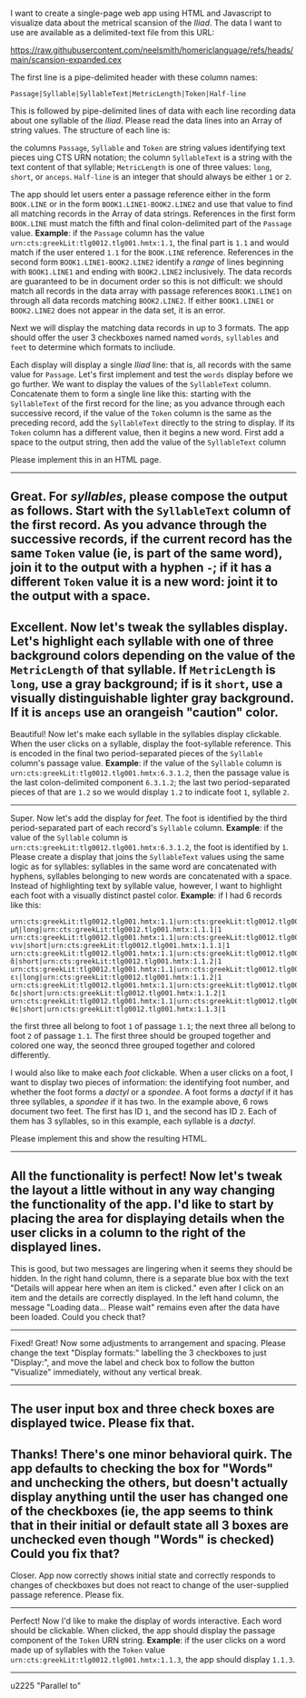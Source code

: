 I want to create a single-page web app using HTML and Javascript to visualize data about the metrical scansion of the *Iliad*. The data I want to use are available as a delimited-text file from this URL:

https://raw.githubusercontent.com/neelsmith/homericlanguage/refs/heads/main/scansion-expanded.cex


The first line is a pipe-delimited header with these column names:

`Passage|Syllable|SyllableText|MetricLength|Token|Half-line`

This is followed by pipe-delimited lines of data with each line recording data about one syllable of the *Iliad*. Please read the data lines into an Array of string values. The structure of each line is:

the columns `Passage`, `Syllable` and `Token` are string values identifying text pieces uing CTS URN notation; the column `SyllableText` is a string with the text content of that syllable; `MetricLength` is one of three values: `long`, `short`, or `anceps`. `Half-line` is an integer that should always be either `1` or `2`.

The app should let users enter a passage reference either in the form `BOOK.LINE` or in the form `BOOK1.LINE1-BOOK2.LINE2` and use that value to find all matching records in the Array of data strings. References in the first form `BOOK.LINE` must match the fifth and final colon-delimited part of the `Passage` value. **Example**: if the `Passage` column has the value `urn:cts:greekLit:tlg0012.tlg001.hmtx:1.1`, the final part is `1.1` and would match if the user entered `1.1` for the `BOOK.LINE` reference. References in the second form `BOOK1.LINE1-BOOK2.LINE2` identify a *range* of lines beginning with `BOOK1.LINE1` and ending with `BOOK2.LINE2` inclusively. The data records are guaranteed to be in document order so this is not difficult: we should match all records in the data array with passage references `BOOK1.LINE1` on through all data records matching `BOOK2.LINE2`. If either `BOOK1.LINE1` or `BOOK2.LINE2` does not appear in the data set, it is an error.

Next we will display the matching data records in up to 3 formats. The app should offer the user 3 checkboxes named named `words`, `syllables` and `feet` to determine which formats to incliude.

Each display will display a single *Iliad* line: that is, all records with the same value for `Passage`. Let's first implement and test the `words` display before we go further. We want to display the values of the `SyllableText` column. Concatenate them to form a single line like this: starting with the `SyllableText` of the first record for the line; as you advance through each successive record, if the value of the `Token` column is the same as the preceding record, add the `SyllableText` directly to the string to display. If its `Token` column has a different value, then it begins a new word. First add a space to the output string, then add the value of the `SyllableText` column


Please implement this in an HTML page.

---

Great. For *syllables*, please compose the output as follows. Start with the `SyllableText` column of the first record. As you advance through the successive records, if the current record has the same `Token` value (ie, is part of the same word), join it to the output with a hyphen `-`; if it has a different `Token` value it is a new word: joint it to the output with a space. 
---

Excellent. Now let's tweak the syllables display. Let's highlight each syllable with one of three background colors depending on the value of the `MetricLength` of that syllable. If `MetricLength` is `long`, use a gray background; if is it `short`, use a visually distinguishable lighter gray background. If it is `anceps` use an orangeish "caution" color.
---
Beautiful! Now let's make each syllable in the syllables display clickable. When the user clicks on a syllable, display the foot-syllable reference. This is encoded in the final two period-separated pieces of the `Syllable` column's passage value. **Example**: if the value of the `Syllable` column is `urn:cts:greekLit:tlg0012.tlg001.hmtx:6.3.1.2`, then the passage value is the last colon-delimited component `6.3.1.2`; the last two period-separated pieces of that are `1.2` so we would display `1.2` to indicate foot `1`, syllable `2`.

---

Super. Now let's add the display for *feet*. The foot is identified by the third period-separated part of each record's `Syllable` column.  **Example**: if the value of the `Syllable` column is `urn:cts:greekLit:tlg0012.tlg001.hmtx:6.3.1.2`, the foot is identified by `1`. Please create a display that joins the `SyllableText` values using the same logic as for syllables: syllables in the same word are concatenated with hyphens, syllables belonging to new words are concatenated with a space. Instead of highlighting text by syllable value, however, I want to highlight each foot with a visually distinct pastel color. **Example**: if I had 6 records like this:

```
urn:cts:greekLit:tlg0012.tlg001.hmtx:1.1|urn:cts:greekLit:tlg0012.tlg001.hmtx:1.1.1.1|μῆ|long|urn:cts:greekLit:tlg0012.tlg001.hmtx:1.1.1|1
urn:cts:greekLit:tlg0012.tlg001.hmtx:1.1|urn:cts:greekLit:tlg0012.tlg001.hmtx:1.1.1.2|νιν|short|urn:cts:greekLit:tlg0012.tlg001.hmtx:1.1.1|1
urn:cts:greekLit:tlg0012.tlg001.hmtx:1.1|urn:cts:greekLit:tlg0012.tlg001.hmtx:1.1.1.3|ἄ|short|urn:cts:greekLit:tlg0012.tlg001.hmtx:1.1.2|1
urn:cts:greekLit:tlg0012.tlg001.hmtx:1.1|urn:cts:greekLit:tlg0012.tlg001.hmtx:1.1.2.1|ει|long|urn:cts:greekLit:tlg0012.tlg001.hmtx:1.1.2|1
urn:cts:greekLit:tlg0012.tlg001.hmtx:1.1|urn:cts:greekLit:tlg0012.tlg001.hmtx:1.1.2.2|δε|short|urn:cts:greekLit:tlg0012.tlg001.hmtx:1.1.2|1
urn:cts:greekLit:tlg0012.tlg001.hmtx:1.1|urn:cts:greekLit:tlg0012.tlg001.hmtx:1.1.2.3|θε|short|urn:cts:greekLit:tlg0012.tlg001.hmtx:1.1.3|1
```

the first three all belong to foot `1` of passage `1.1`; the next three all belong to foot `2` of passage `1.1`. The first three should be grouped together and colored one way, the seoncd three grouped together and colored differently.

I would also like to make each *foot* clickable. When a user clicks on a foot, I want to display two pieces of information: the identifying foot number, and whether the foot forms a *dactyl*  or a *spondee*. A foot forms a *dactyl* if it has three syllables, a *spondee* if it has two. In the example above, 6 rows document two feet. The first has ID `1`, and the second has ID `2`. Each of them has 3 syllables, so in this example, each syllable is a *dactyl*.

Please implement this and show the resulting HTML.

---

All the functionality is perfect! Now let's tweak the layout a little without in any way changing the functionality of the app. I'd like to start by placing the area for displaying details when the user clicks in a column to the right of the displayed lines. 
---
This is good, but two messages are lingering when it seems they should be hidden. In the right hand column, there is a separate blue box with the text "Details will appear here when an item is clicked." even after I click on an item and the details are correctly displayed. In the left hand column, the message "Loading data... Please wait" remains even after the data have been loaded. Could you check that?

---

Fixed! Great! Now some adjustments to arrangement and spacing. Please change the text "Display formats:"  labelling the 3 checkboxes to just "Display:", and move the label and check box to follow the button "Visualize" immediately, without any vertical break.

---
The user input box and three check boxes are displayed twice. Please fix that.
---

Thanks! There's one minor behavioral quirk. The app defaults to checking the box for "Words" and unchecking the others, but doesn't actually display anything until the user has changed one of the checkboxes (ie, the app seems to think that in their initial or default state all 3 boxes are unchecked even though "Words" is checked) Could you fix that?
---
Closer. App now correctly shows initial state and correctly responds to changes of checkboxes but does not react to change of the user-supplied passage reference. Please fix.

---

Perfect! Now I'd like to make the display of words interactive. Each word should be clickable.  When clicked, the app should display the passage component of the `Token` URN string. **Example**: if the user clicks on a word made up of syllables with the `Token` value `urn:cts:greekLit:tlg0012.tlg001.hmtx:1.1.3`, the app should display `1.1.3`.

---


u2225 "Parallel to"


